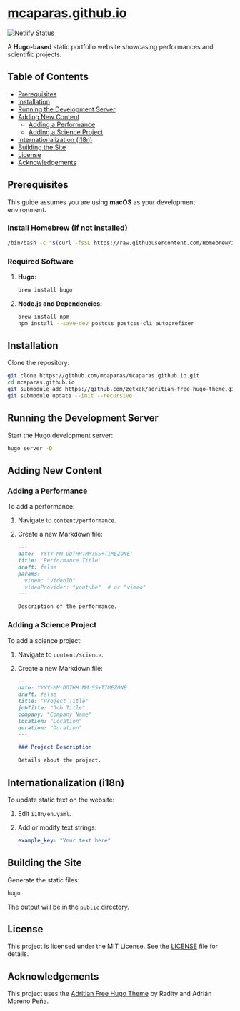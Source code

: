 # [mcaparas.github.io](https://mcaparas.github.io)

[![Netlify Status](https://api.netlify.com/api/v1/badges/7f3b3b7b-1b7e-4b7b-8b7b-1b7b7b7b7b7b/deploy-status)](https://app.netlify.com/sites/mcaparas/deploys)

A **Hugo-based** static portfolio website showcasing performances and scientific projects.

## Table of Contents

- [Prerequisites](#prerequisites)
- [Installation](#installation)
- [Running the Development Server](#running-the-development-server)
- [Adding New Content](#adding-new-content)
  - [Adding a Performance](#adding-a-performance)
  - [Adding a Science Project](#adding-a-science-project)
- [Internationalization (i18n)](#internationalization-i18n)
- [Building the Site](#building-the-site)
- [License](#license)
- [Acknowledgements](#acknowledgements)

## Prerequisites

This guide assumes you are using **macOS** as your development environment.

### Install Homebrew (if not installed)

```bash
/bin/bash -c "$(curl -fsSL https://raw.githubusercontent.com/Homebrew/install/HEAD/install.sh)"
```

### Required Software

1. **Hugo:**

   ```bash
   brew install hugo
   ```

2. **Node.js and Dependencies:**

   ```bash
   brew install npm
   npm install --save-dev postcss postcss-cli autoprefixer
   ```

## Installation

Clone the repository:

```bash
git clone https://github.com/mcaparas/mcaparas.github.io.git
cd mcaparas.github.io
git submodule add https://github.com/zetxek/adritian-free-hugo-theme.git themes/adritian-free-hugo-theme
git submodule update --init --recursive
```

## Running the Development Server

Start the Hugo development server:

```bash
hugo server -D
```

## Adding New Content

### Adding a Performance

To add a performance:

1. Navigate to `content/performance`.
2. Create a new Markdown file:

   ```markdown
   ---
   date: 'YYYY-MM-DDTHH:MM:SS+TIMEZONE'
   title: 'Performance Title'
   draft: false
   params:
     video: "VideoID"
     videoProvider: "youtube"  # or "vimeo"
   ---

   Description of the performance.
   ```

### Adding a Science Project

To add a science project:

1. Navigate to `content/science`.
2. Create a new Markdown file:

   ```markdown
   ---
   date: YYYY-MM-DDTHH:MM:SS+TIMEZONE
   draft: false
   title: "Project Title"
   jobTitle: "Job Title"
   company: "Company Name"
   location: "Location"
   duration: "Duration"
   ---

   ### Project Description

   Details about the project.
   ```

## Internationalization (i18n)

To update static text on the website:

1. Edit `i18n/en.yaml`.
2. Add or modify text strings:

   ```yaml
   example_key: "Your text here"
   ```

## Building the Site

Generate the static files:

```bash
hugo
```

The output will be in the `public` directory.

## License

This project is licensed under the MIT License. See the [LICENSE](LICENSE) file for details.

## Acknowledgements

This project uses the [Adritian Free Hugo Theme](https://github.com/adritian/adritian-free-hugo-theme) by Radity and Adrián Moreno Peña.
